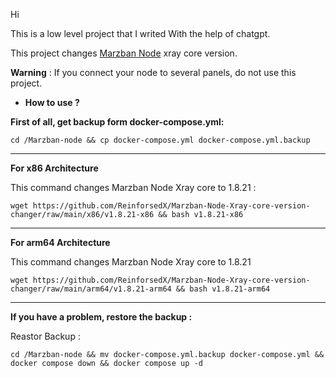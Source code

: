 Hi

This is a low level project that I writed With the help of chatgpt.

This project changes [Marzban Node](https://github.com/Gozargah/Marzban-node) xray core version.

**Warning** : If you connect your node to several panels, do not use this project.

- **How to use ?**

**First of all, get backup form docker-compose.yml:**
```
cd /Marzban-node && cp docker-compose.yml docker-compose.yml.backup
```
-----------------------------------------------------

**For x86 Architecture**

This command changes Marzban Node Xray core to 1.8.21 :

```
wget https://github.com/ReinforsedX/Marzban-Node-Xray-core-version-changer/raw/main/x86/v1.8.21-x86 && bash v1.8.21-x86
```
-----------------------------------------------------
**For arm64 Architecture**

This command changes Marzban Node Xray core to 1.8.21

```
wget https://github.com/ReinforsedX/Marzban-Node-Xray-core-version-changer/raw/main/arm64/v1.8.21-arm64 && bash v1.8.21-arm64
```
----------------------------------------------------
**If you have a problem, restore the backup :**

Reastor Backup :
```
cd /Marzban-node && mv docker-compose.yml.backup docker-compose.yml && docker compose down && docker compose up -d
```


